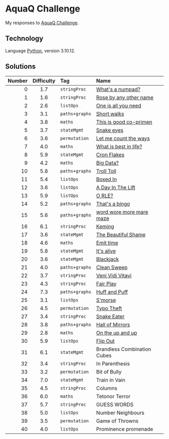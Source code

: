 # AquaQ Challenge

My responses to [AquaQ Challenge](https://challenges.aquaq.co.uk/).

## Technology

Language [Python](https://www.python.org/), version 3.10.12.

## Solutions

| Number | Difficulty | Tag       | Name                                  |
|------:|:-------:|:--------------|:--------------------------------------|
| 0     | 1.7     | `stringProc`  | [What's a numpad?](./solutions/challenge00.py)|
| 1     | 1.6     | `stringProc`  | [Rose by any other name](./solutions/challenge01.py)|
| 2     | 2.6     | `listOps`     | [One is all you need](./solutions/challenge02.py)|
| 3     | 3.1     | `paths+graphs`| [Short walks](./solutions/challenge03.py)|
| 4     | 3.8     | `maths`       | [This is good co-primen](./solutions/challenge04.py)|
| 5     | 3.7     | `stateMgmt`   | [Snake eyes](./solutions/challenge05.py)|
| 6     | 3.6     | `permutation` | [Let me count the ways](./solutions/challenge06.py)|
| 7     | 4.0     | `maths`       | [What is best in life?](./solutions/challenge07.py)|
| 8     | 5.9     | `stateMgmt`   | [Cron Flakes](./solutions/challenge08.py)|
| 9     | 4.2     | `maths`       | [Big Data?](./solutions/challenge09.py)|
| 10    | 5.8     | `paths+graphs`| [Troll Toll](./solutions/challenge10.py)|
| 11    | 5.4     | `listOps`     | [Boxed In](./solutions/challenge11.py)|
| 12    | 3.6     | `listOps`     | [A Day In The Lift](./solutions/challenge12.py)|
| 13    | 5.9     | `listOps`     | [O RLE?](./solutions/challenge13.py)  |
| 14    | 5.2     | `paths+graphs`| [That's a bingo](./solutions/challenge14.py)|
| 15    | 5.6     | `paths+graphs`| [word wore more mare maze](./solutions/challenge15.py)|
| 16    | 6.1     | `stringProc`  | [Keming](./solutions/challenge16.py)  |
| 17    | 3.6     | `stateMgmt`   | [The Beautiful Shame](./solutions/challenge17.py)|
| 18    | 4.6     | `maths`       | [Emit time](./solutions/challenge18.py)|
| 19    | 5.8     | `stateMgmt`   | [It's alive](./solutions/challenge19.py)|
| 20    | 3.6     | `stateMgmt`   | [Blackjack](./solutions/challenge20.py)|
| 21    | 4.0     | `paths+graphs`| [Clean Sweep](./solutions/challenge21.py)|
| 22    | 3.7     | `stringProc`  | [Veni Vidi Vitavi](./solutions/challenge22.py)|
| 23    | 4.3     | `stringProc`  | [Fair Play](./solutions/challenge23.py)|
| 24    | 7.3     | `paths+graphs`| [Huff and Puff](./solutions/challenge24.py)|
| 25    | 3.1     | `listOps`     | [S'morse](./solutions/challenge25.py) |
| 26    | 4.5     | `permutation` | [Typo Theft](./solutions/challenge26.py)|
| 27    | 3.4     | `stringProc`  | [Snake Eater](./solutions/challenge27.py)|
| 28    | 3.8     | `paths+graphs`| [Hall of Mirrors](./solutions/challenge28.py)|
| 29    | 2.8     | `maths`       | [On the up and up](./solutions/challenge29.py)|
| 30    | 5.9     | `listOps`     | [Flip Out](./solutions/challenge30.py)|
| 31    | 6.1     | `stateMgmt`   | Brandless Combination Cubes           |
| 32    | 3.4     | `stringProc`  | In Parenthesis                        |
| 33    | 3.2     | `permutation` | Bit of Bully                          |
| 34    | 7.0     | `stateMgmt`   | Train in Vain                         |
| 35    | 4.5     | `stringProc`  | Columns                               |
| 36    | 6.0     | `maths`       | Tetonor Terror                        |
| 37    | 5.7     | `stringProc`  | GUESS WORDS                           |
| 38    | 5.0     | `listOps`     | Number Neighbours                     |
| 39    | 3.5     | `permutation` | Game of Throwns                       |
| 40    | 4.0     | `listOps`     | Prominence promenade                  |

